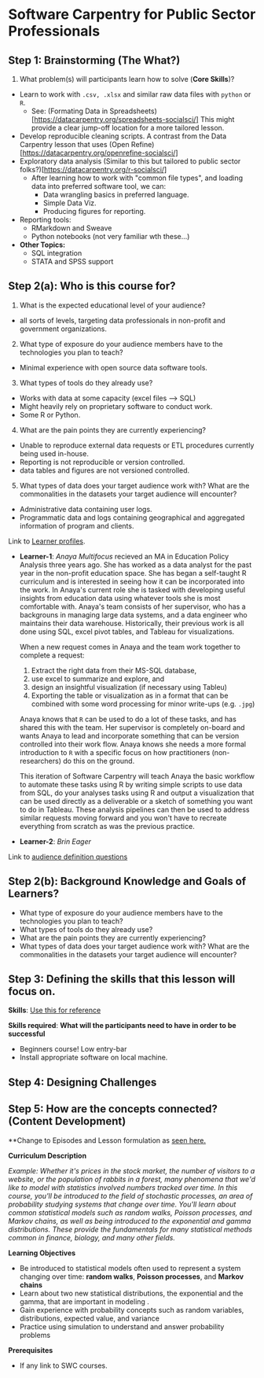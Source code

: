 # Software Carpentry for Public Sector Professionals

## Step 1: Brainstorming (The What?)

1. What problem(s) will participants learn how to solve (**Core Skills**)?
  * Learn to work with `.csv, .xlsx` and similar raw data files with `python` or `R`.
    * See: (Formating Data in Spreadsheets)[https://datacarpentry.org/spreadsheets-socialsci/] This might provide a clear jump-off location for a more tailored lesson. 
  *  Develop reproducible cleaning scripts. A contrast from the Data Carpentry lesson that uses (Open Refine)[https://datacarpentry.org/openrefine-socialsci/]
  * Exploratory data analysis (Similar to this but tailored to public sector folks?)[https://datacarpentry.org/r-socialsci/]
    * After learning how to work with "common file types", and loading data into preferred software tool, we can:
      * Data wrangling basics in preferred language.
      * Simple Data Viz.
      * Producing figures for reporting.
  * Reporting tools:
    * RMarkdown and Sweave
    * Python notebooks (not very familiar wth these...)
  * **Other Topics:**
    * SQL integration
    * STATA and SPSS support
## Step 2(a): Who is this course for?
1. What is the expected educational level of your audience? 
  * all sorts of levels, targeting data professionals in non-profit and government organizations.  
2. What type of exposure do your audience members have to the technologies you plan to teach?
  * Minimal experience with open source data software tools.
3. What types of tools do they already use?
  * Works with data at some capacity (excel files --> SQL)
  * Might heavily rely on proprietary software to conduct work.
  * Some R or Python.
4. What are the pain points they are currently experiencing?
  * Unable to reproduce external data requests or ETL procedures currently being used in-house. 
  * Reporting is not reproducible or version controlled. 
  * data tables and figures are not versioned controlled.
5. What types of data does your target audience work with? What are the commonalities in the datasets your target audience will encounter?
  * Administrative data containing user logs.
  * Programmatic data and logs containing geographical and aggregated information of program and clients. 

Link to [Learner profiles](https://cdh.carpentries.org/deciding-what-to-teach.html#learner-profiles). 

* **Learner-1**: *Anaya Multifocus* recieved an MA in Education Policy Analysis three years ago. She has worked as a data analyst for the past year in the non-profit education space. She has began a self-taught R curriculum and is interested in seeing how it can be incorporated into the work.
In Anaya's current role she is tasked with developing useful insights from education data using whatever tools she is most comfortable with. Anaya's team consists of her supervisor, who has a backgrouns in managing large data systems, and a data engineer who maintains their data warehouse. Historically, their previous work is all done using SQL, excel pivot tables, and Tableau for visualizations.

  When a new request comes in Anaya and the team work together to complete a request:
  1. Extract the right data from their MS-SQL database,
  2. use excel to summarize and explore, and 
  3. design an insightful visualization (if necessary using Tableu)
  4. Exporting the table or visualization as in a format that can be combined with some word processing for minor write-ups (e.g. `.jpg`)

  Anaya knows that `R` can be used to do a lot of these tasks, and has shared this with the team. Her supervisor is completely on-board and wants Anaya to lead and incorporate something that can be version controlled into their work flow. Anaya knows she needs a more formal introduction to `R` with a specific focus on how practitioners (non-researchers) do this on the ground. 

  This iteration of Software Carpentry will teach Anaya the basic workflow to automate these tasks using R by writing simple scripts to use data from SQL, do your analyses tasks using R and output a visualization that can be used directly as a deliverable or a sketch of something you want to do in Tableau. These analysis pipelines can then be used to address similar requests moving forward and you won't have to recreate everything from scratch as was the previous practice. 

* **Learner-2**: *Brin Eager* 

Link to [audience definition questions](https://cdh.carpentries.org/deciding-what-to-teach.html#audience-definition-questions)

## Step 2(b): Background Knowledge and Goals of Learners?

* What type of exposure do your audience members have to the technologies you plan to teach?
* What types of tools do they already use? 
* What are the pain points they are currently experiencing?
* What types of data does your target audience work with? What are the commonalities in the datasets your target audience will encounter?

## Step 3: Defining the skills that this lesson will focus on.

**Skills**: [Use this for reference](https://cdh.carpentries.org/deciding-what-to-teach.html#skills-list) 

**Skills required**: 
**What will the participants need to have in order to be successful**
* Beginners course! Low entry-bar
* Install appropriate software on local machine.
## Step 4: Designing Challenges

## Step 5: How are the concepts connected? (Content Development)

**Change to Episodes and Lesson formulation as [seen here.](https://cdh.carpentries.org/our-curriculum-structure.html#episodes)

**Curriculum Description**

*Example: Whether it's prices in the stock market, the number of visitors to a website, or the population of rabbits in a forest, many phenomena that we'd like to model with statistics involved numbers tracked over time. In this course, you'll be introduced to the field of stochastic processes, an area of probability studying systems that change over time. You'll learn about common statistical models such as random walks, Poisson processes, and Markov chains, as well as being introduced to the exponential and gamma distributions. These provide the fundamentals for many statistical methods common in finance, biology, and many other fields.*

**Learning Objectives**

* Be introduced to statistical models often used to represent a system changing over time: **random walks**, **Poisson processes**, and **Markov chains**
* Learn about two new statistical distributions, the exponential and the gamma, that are important in modeling .
* Gain experience with probability concepts such as random variables, distributions, expected value, and variance
* Practice using simulation to understand and answer probability problems

**Prerequisites**

* If any link to SWC courses.
